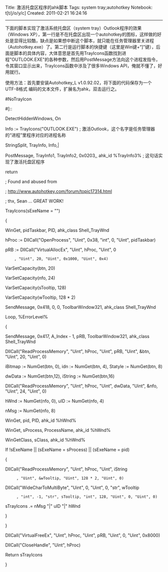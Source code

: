 Title: 激活托盘区程序的ahk脚本
Tags: system tray;autohotkey
Notebook: t[t/j/o/y/c]
Created: 2011-02-21 16:24:16

------

下面的脚本实现了激活系统托盘区（system tray）Outlook程序的效果（Windows XP），第一行是不在托盘区出现一个autohotkey的图标，这样做的好处是显得比较酷，缺点是如果想中断这个脚本，就只能在任务管理器里关进程（Autohotkey.exe）了。第二行是运行脚本的快捷键（这里是Win键+“]”键），后面是脚本的具体内容，大体意思是首先用TrayIcons函数找到进程"OUTLOOK.EXE"的各种参数，然后用PostMessage方法向这个进程发指令，令其窗口显示出来，TrayIcons函数中涉及了很多Windows API，俺就不懂了，好用就行。

使用方法：首先要安装Autohotkey_L v1.0.92.02，将下面的代码保存为一个 UTF-8格式 编码的文本文件，扩展名为ahk，双击运行之。

 

#NoTrayIcon

#]::

DetectHiddenWindows, On

Info := TrayIcons("OUTLOOK.EXE") ; 激活Outlook，这个名字是任务管理器的“进程”里程序对应的进程名称

StringSplit, TrayInfo, Info,|

PostMessage, TrayInfo1, TrayInfo2, 0x0203,, ahk_id %TrayInfo3% ; 这句话实现了激活托盘区程序

return

 

 ; Found and abused from 

 ; http://www.autohotkey.com/forum/topic17314.html 

 ; thx, Sean ... GREAT WORK! 

 

TrayIcons(sExeName = "")

{

 WinGet, pidTaskbar, PID, ahk_class Shell_TrayWnd

 hProc := DllCall("OpenProcess", "Uint", 0x38, "int", 0, "Uint", pidTaskbar)

 pRB := DllCall("VirtualAllocEx", "Uint", hProc, "Uint", 0

        , "Uint", 20, "Uint", 0x1000, "Uint", 0x4)

 VarSetCapacity(btn, 20)

 VarSetCapacity(nfo, 24)

 VarSetCapacity(sTooltip, 128)

 VarSetCapacity(wTooltip, 128 * 2)

 SendMessage, 0x418, 0, 0, ToolbarWindow321, ahk_class Shell_TrayWnd

 Loop, %ErrorLevel%

 {

 SendMessage, 0x417, A_Index - 1, pRB, ToolbarWindow321, ahk_class Shell_TrayWnd

 DllCall("ReadProcessMemory", "Uint", hProc, "Uint", pRB, "Uint", &btn, "Uint", 20, "Uint", 0)

 iBitmap := NumGet(btn, 0), idn := NumGet(btn, 4), Statyle := NumGet(btn, 8)

 dwData := NumGet(btn,12), iString := NumGet(btn,16)

 DllCall("ReadProcessMemory", "Uint", hProc, "Uint", dwData, "Uint", &nfo, "Uint", 24, "Uint", 0)

 hWnd := NumGet(nfo, 0), uID := NumGet(nfo, 4)

 nMsg := NumGet(nfo, 8)

 WinGet, pid, PID, ahk_id %hWnd%

 WinGet, sProcess, ProcessName, ahk_id %hWnd%

 WinGetClass, sClass, ahk_id %hWnd%

 If !sExeName || (sExeName = sProcess) || (sExeName = pid)

 {

  DllCall("ReadProcessMemory", "Uint", hProc, "Uint", iString

         , "Uint", &wTooltip, "Uint", 128 * 2, "Uint", 0)

  DllCall("WideCharToMultiByte", "Uint", 0, "Uint", 0, "str", wTooltip

         , "int", -1, "str", sTooltip, "int", 128, "Uint", 0, "Uint", 0)

  sTrayIcons .= nMsg "|" uID "|" hWnd

 }

 }

 DllCall("VirtualFreeEx", "Uint", hProc, "Uint", pRB, "Uint", 0, "Uint", 0x8000)

 DllCall("CloseHandle", "Uint", hProc)

 Return sTrayIcons

}
